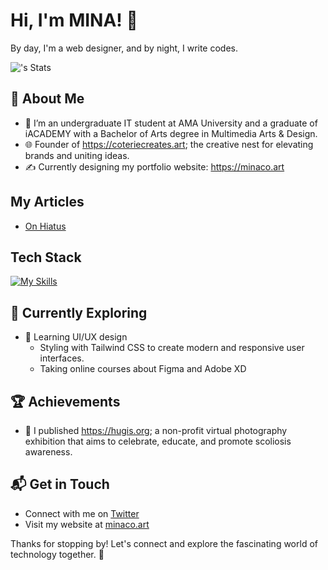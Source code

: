 # Hi, I'm MINA! 👋

By day, I'm a web designer, and by night, I write codes.

![<username>'s Stats](https://github-readme-stats.vercel.app/api?username=seaweedfrolic&theme=vue-dark&show_icons=true&hide_border=true&count_private=true)

## 🚀 About Me

- 🔭 I’m an undergraduate IT student at AMA University and a graduate of iACADEMY with a Bachelor of Arts degree in Multimedia Arts & Design.
- 🌐 Founder of https://coteriecreates.art; the creative nest for elevating brands and uniting ideas.
- ✍️ Currently designing my portfolio website: https://minaco.art

## My Articles
- [On Hiatus](https://plumrain.hatenablog.com/)


## Tech Stack
[![My Skills](https://skillicons.dev/icons?i=js,html,css,xd,ai,pr,ps,vscode,sublime)](https://skillicons.dev)

## 🌱 Currently Exploring

- 🚀 Learning UI/UX design
  - Styling with Tailwind CSS to create modern and responsive user interfaces.
  - Taking online courses about Figma and Adobe XD

 ## 🏆 Achievements

- 🌟 I published https://hugis.org; a non-profit virtual photography exhibition that aims to celebrate, educate, and promote scoliosis awareness.


## 📬 Get in Touch

- Connect with me on [Twitter](https://twitter.com/CyanicOrange)
- Visit my website at [minaco.art](https://minaco.art)

Thanks for stopping by! Let's connect and explore the fascinating world of technology together. 🚀



<!--

Here are some ideas to get you started:

- 🔭 I’m currently working on ...
- 🌱 I’m currently learning ...
- 👯 I’m looking to collaborate on ...
- 🤔 I’m looking for help with ...
- 💬 Ask me about ...
- 📫 How to reach me: ...
- 😄 Pronouns: ...
- ⚡ Fun fact: ...
-->